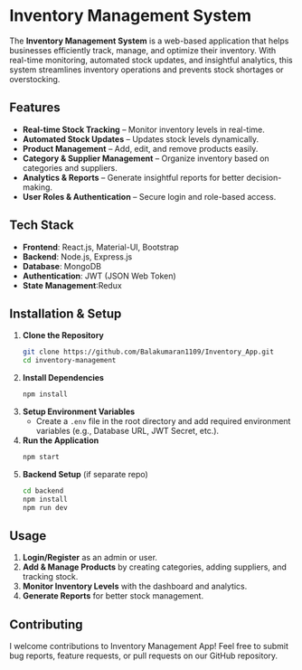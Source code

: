 # Inventory Management System

The **Inventory Management System** is a web-based application that helps businesses efficiently track, manage, and optimize their inventory. With real-time monitoring, automated stock updates, and insightful analytics, this system streamlines inventory operations and prevents stock shortages or overstocking.

##  Features
-  **Real-time Stock Tracking** – Monitor inventory levels in real-time.
-  **Automated Stock Updates** – Updates stock levels dynamically.
-  **Product Management** – Add, edit, and remove products easily.
-  **Category & Supplier Management** – Organize inventory based on categories and suppliers.
-  **Analytics & Reports** – Generate insightful reports for better decision-making.
-  **User Roles & Authentication** – Secure login and role-based access.

##  Tech Stack
- **Frontend**: React.js, Material-UI, Bootstrap
- **Backend**: Node.js, Express.js
- **Database**: MongoDB
- **Authentication**: JWT (JSON Web Token)
- **State Management**:Redux

##  Installation & Setup
1. **Clone the Repository**
   ```sh
   git clone https://github.com/Balakumaran1109/Inventory_App.git
   cd inventory-management
   ```
2. **Install Dependencies**
   ```sh
   npm install
   ```
3. **Setup Environment Variables**
   - Create a `.env` file in the root directory and add required environment variables (e.g., Database URL, JWT Secret, etc.).
4. **Run the Application**
   ```sh
   npm start
   ```
5. **Backend Setup** (if separate repo)
   ```sh
   cd backend
   npm install
   npm run dev
   ```

##  Usage
1. **Login/Register** as an admin or user.
2. **Add & Manage Products** by creating categories, adding suppliers, and tracking stock.
3. **Monitor Inventory Levels** with the dashboard and analytics.
4. **Generate Reports** for better stock management.

## Contributing
I welcome contributions to Inventory Management App! Feel free to submit bug reports, feature requests, or pull requests on our GitHub repository.


